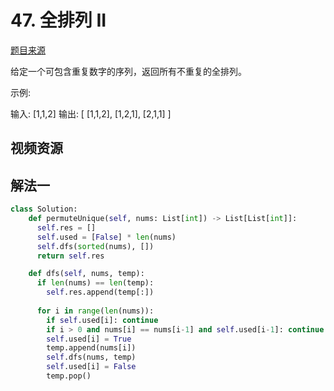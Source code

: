 # 47. 全排列 II

[题目来源](https://leetcode-cn.com/problems/permutations-ii)

给定一个可包含重复数字的序列，返回所有不重复的全排列。

示例:

输入: [1,1,2]
输出:
[
  [1,1,2],
  [1,2,1],
  [2,1,1]
]

## 视频资源



## 解法一

```python
class Solution:
    def permuteUnique(self, nums: List[int]) -> List[List[int]]:
      self.res = []
      self.used = [False] * len(nums)
      self.dfs(sorted(nums), [])
      return self.res

    def dfs(self, nums, temp):
      if len(nums) == len(temp):
        self.res.append(temp[:])
        
      for i in range(len(nums)):
        if self.used[i]: continue
        if i > 0 and nums[i] == nums[i-1] and self.used[i-1]: continue
        self.used[i] = True
        temp.append(nums[i])
        self.dfs(nums, temp)
        self.used[i] = False
        temp.pop()


```